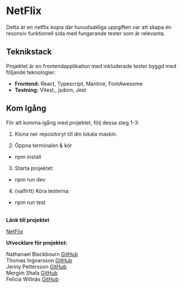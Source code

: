 # NetFlix

Detta är en netflix kopia där huvudsakliga uppgiften var att skapa en resonsiv funktionell sida med fungerande tester som är relevanta. 

## Teknikstack

Projektet är en frontendapplikation med inkluderade tester byggd med följande teknologier:

- **Frontend:** React, Typescript, Mantine, FontAwesome
- **Testning:** Vitest,, jsdom, Jest

## Kom Igång

För att komma igång med projektet, följ dessa steg 1-3:

1. Klona ner repositoryt till din lokala maskin.

2. Öppna terminalen & kör

- npm install

3. Starta projektet:

- npm run dev

4. (valfirtt) Köra testerna:
   
- npm run test

<br>
<b> Länk till projektet </b>

[NetFlix](https://filmfliix.netlify.app/)
   


<b>Utvecklare för projektet:</b>

Nathanael Blackbourn [GitHub](https://github.com/NathanaelBlackbourn)<br>
Thomas Ingvarsson [GitHub](https://github.com/GunnarIng) <br>
Jenny Pettersson [GitHub](https://github.com/jesnagbg)<br>
Mergim Shala [GitHub](https://github.com/mergimshalaa)<br>
Felicia Willnäs [GitHub](https://github.com/feliciawillnas)
